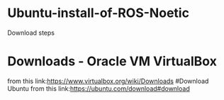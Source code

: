# Ubuntu-install-of-ROS-Noetic
Download steps
# Downloads - Oracle VM VirtualBox
from this link:https://www.virtualbox.org/wiki/Downloads 
#Download Ubuntu
from this link:https://ubuntu.com/download#download
